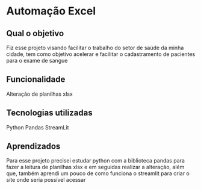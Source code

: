 # Automação Excel

## Qual o objetivo
Fiz esse projeto visando facilitar o trabalho do setor de saúde da minha cidade, tem como objetivo acelerar e facilitar o cadastramento de pacientes para o exame de sangue

## Funcionalidade
Alteração de planilhas xlsx

## Tecnologias utilizadas
Python
Pandas
StreamLit

## Aprendizados
Para esse projeto precisei estudar python com a biblioteca pandas para fazer a leitura de planilhas xlsx e em seguidas realizar a alteração, além que, também aprendi um pouco de como funciona o streamlit para criar o site onde seria possível acessar
